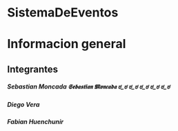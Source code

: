 # SistemaDeEventos

# Informacion general

##  Integrantes
##### Sebastian Moncada   𝕾𝖊𝖇𝖆𝖘𝖙𝖎𝖆𝖓 𝕸𝖔𝖓𝖈𝖆𝖉𝖆   ಠ_ಠ ಠ_ಠ ಠ_ಠ ಠ_ಠ ಠ_ಠ
##### Diego Vera
##### Fabian Huenchunir

# 
 
